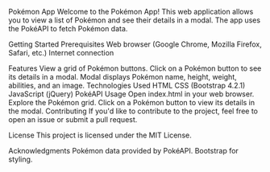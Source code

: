 Pokémon App
Welcome to the Pokémon App! This web application allows you to view a list of Pokémon and see their details in a modal. The app uses the PokéAPI to fetch Pokémon data.

Getting Started
Prerequisites
Web browser (Google Chrome, Mozilla Firefox, Safari, etc.)
Internet connection

Features
View a grid of Pokémon buttons.
Click on a Pokémon button to see its details in a modal.
Modal displays Pokémon name, height, weight, abilities, and an image.
Technologies Used
HTML
CSS (Bootstrap 4.2.1)
JavaScript (jQuery)
PokéAPI
Usage
Open index.html in your web browser.
Explore the Pokémon grid.
Click on a Pokémon button to view its details in the modal.
Contributing
If you'd like to contribute to the project, feel free to open an issue or submit a pull request.

License
This project is licensed under the MIT License.

Acknowledgments
Pokémon data provided by PokéAPI.
Bootstrap for styling.